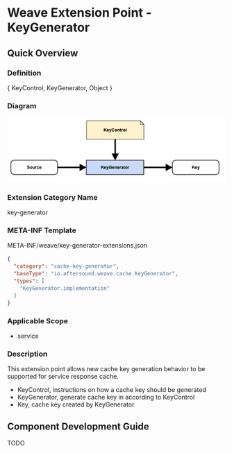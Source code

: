 # Weave Extension Point - KeyGenerator

## Quick Overview

### Definition

{ KeyControl, KeyGenerator, Object }

### Diagram

![](diagrams/WEAVE-EXTENSION-POINT-CACHE-KEY-GENERATOR.png)

### Extension Category Name

key-generator

### META-INF Template

META-INF/weave/key-generator-extensions.json

```json
{
  "category": "cache-key-generator",
  "baseType": "io.aftersound.weave.cache.KeyGenerator",
  "types": [
    "KeyGenerator.implementation"
  ]
}
```

### Applicable Scope

- service

### Description

This extension point allows new cache key generation behavior to be supported for service response cache.

- KeyControl, instructions on how a cache key should be generated
- KeyGenerator, generate cache key in according to KeyControl
- Key, cache key created by KeyGenerator

## Component Development Guide

TODO